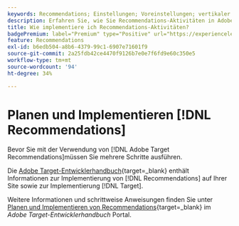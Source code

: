 ```yaml
---
keywords: Recommendations; Einstellungen; Voreinstellungen; vertikaler Markt; Filtern inkompatibler Kriterien; Standard-Hostgruppe; Thumb-Base-URL; Recommendations-API-Token
description: Erfahren Sie, wie Sie Recommendations-Aktivitäten in Adobe Target implementieren.
title: Wie implementiere ich Recommendations-Aktivitäten?
badgePremium: label="Premium" type="Positive" url="https://experienceleague.adobe.com/docs/target/using/introduction/intro.html?lang=en#premium newtab=true" tooltip="See what's included in Target Premium."
feature: Recommendations
exl-id: b6edb504-a8b6-4379-99c1-6907e71601f9
source-git-commit: 2a25fdb42ce4470f9126b7e0e7f6fd9e60c350e5
workflow-type: tm+mt
source-wordcount: '94'
ht-degree: 34%

---
```


# Planen und Implementieren [!DNL Recommendations]

Bevor Sie mit der Verwendung von [!DNL Adobe Target Recommendations]müssen Sie mehrere Schritte ausführen.

Die [Adobe Target-Entwicklerhandbuch](https://experienceleague.corp.adobe.com/de/docs/target-dev/developer/overview.html){target=_blank} enthält Informationen zur Implementierung von [!DNL Recommendations] auf Ihrer Site sowie zur Implementierung [!DNL Target].

Weitere Informationen und schrittweise Anweisungen finden Sie unter [Planen und Implementieren von Recommendations](https://experienceleague.corp.adobe.com/de/docs/target-dev/developer/recommendations.html){target=_blank} im *Adobe Target-Entwicklerhandbuch* Portal.
